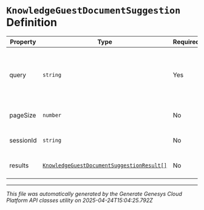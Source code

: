 # `KnowledgeGuestDocumentSuggestion` Definition

| Property | Type | Required | Description |
|----------|------|----------|-------------|
| query | `string` | Yes | Query to get autocomplete suggestions for the matching knowledge documents. |
| pageSize | `number` | No | Page size of the returned results. |
| sessionId | `string` | No | Session ID of the guest suggestions. |
| results | [`KnowledgeGuestDocumentSuggestionResult[]`](knowledgeguestdocumentsuggestionresult-definition.md) | No | Suggestions matching the query. |

---

*This file was automatically generated by the Generate Genesys Cloud Platform API classes utility on 2025-04-24T15:04:25.792Z*